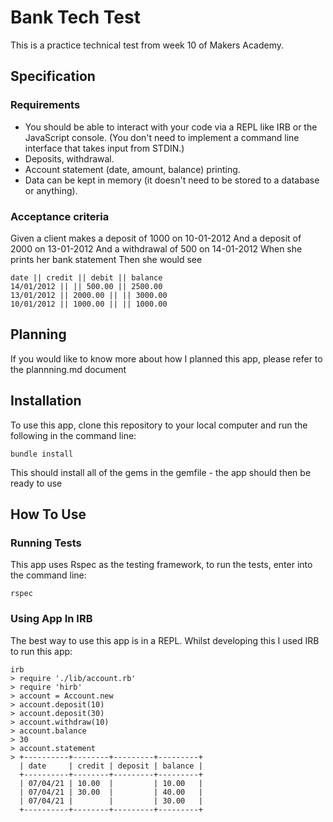 # Bank Tech Test

This is a practice technical test from week 10 of Makers Academy.

## Specification

### Requirements

- You should be able to interact with your code via a REPL like IRB or the JavaScript console. (You don't need to implement a command line interface that takes input from STDIN.)
- Deposits, withdrawal.
- Account statement (date, amount, balance) printing.
- Data can be kept in memory (it doesn't need to be stored to a database or anything).

### Acceptance criteria

Given a client makes a deposit of 1000 on 10-01-2012
And a deposit of 2000 on 13-01-2012
And a withdrawal of 500 on 14-01-2012
When she prints her bank statement
Then she would see

```
date || credit || debit || balance
14/01/2012 || || 500.00 || 2500.00
13/01/2012 || 2000.00 || || 3000.00
10/01/2012 || 1000.00 || || 1000.00
```
## Planning

If you would like to know more about how I planned this app, please refer to the plannning.md document

## Installation

To use this app, clone this repository to your local computer and run the following in the command line:

    bundle install

This should install all of the gems in the gemfile - the app should then be ready to use

## How To Use

### Running Tests

This app uses Rspec as the testing framework, to run the tests, enter into the command line:

    rspec

### Using App In IRB

The best way to use this app is in a REPL. Whilst developing this I used IRB to run this app:

    irb 
    > require './lib/account.rb'
    > require 'hirb'
    > account = Account.new
    > account.deposit(10)
    > account.deposit(30)
    > account.withdraw(10)
    > account.balance
    > 30
    > account.statement
    > +----------+--------+---------+---------+
      | date     | credit | deposit | balance |
      +----------+--------+---------+---------+
      | 07/04/21 | 10.00  |         | 10.00   |
      | 07/04/21 | 30.00  |         | 40.00   |
      | 07/04/21 |        |         | 30.00   |
      +----------+--------+---------+---------+